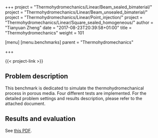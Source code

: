 +++
project = "Thermohydromechanics/Linear/Beam_sealed_bimaterial/"
project = "Thermohydromechanics/Linear/Beam_unsealed_bimaterial/"
project = "Thermohydromechanics/Linear/Point_injection/"
project = "Thermohydromechanics/Linear/Square_sealed_homogeneous/"
author = "Tianyuan Zheng"
date = "2017-08-23T20:39:58+01:00"
title = "Thermohydromechanics"
weight = 101

[menu]
  [menu.benchmarks]
    parent = "Thermohydromechanics"

+++

{{< project-link >}}

## Problem description

This benchmark is dedicated to simulate the thermohydromechanical process in porous media. Four different tests are implemented. For the detailed problem settings and results description, please refer to the attached document.

## Results and evaluation

See [this PDF](Thermohydromechanical_Process.pdf).

